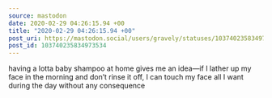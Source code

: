 ```yaml
---
source: mastodon
date: 2020-02-29 04:26:15.94 +00
title: "2020-02-29 04:26:15.94 +00"
post_uri: https://mastodon.social/users/gravely/statuses/103740235834973534
post_id: 103740235834973534
---
```

having a lotta baby shampoo at home gives me an idea—if I lather up my face in the morning and don’t rinse it off, I can touch my face all I want during the day without any consequence


